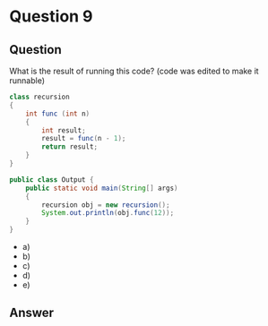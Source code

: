 # Question 9
## Question
What is the result of running this code?
(code was edited to make it runnable)
```java
class recursion
{
	int func (int n)
	{
		int result;
		result = func(n - 1);
		return result;
	}
}

public class Output {
	public static void main(String[] args)
	{
		recursion obj = new recursion();
		System.out.println(obj.func(12));
	}
}
```
* a)
* b)
* c)
* d)
* e)
## Answer
